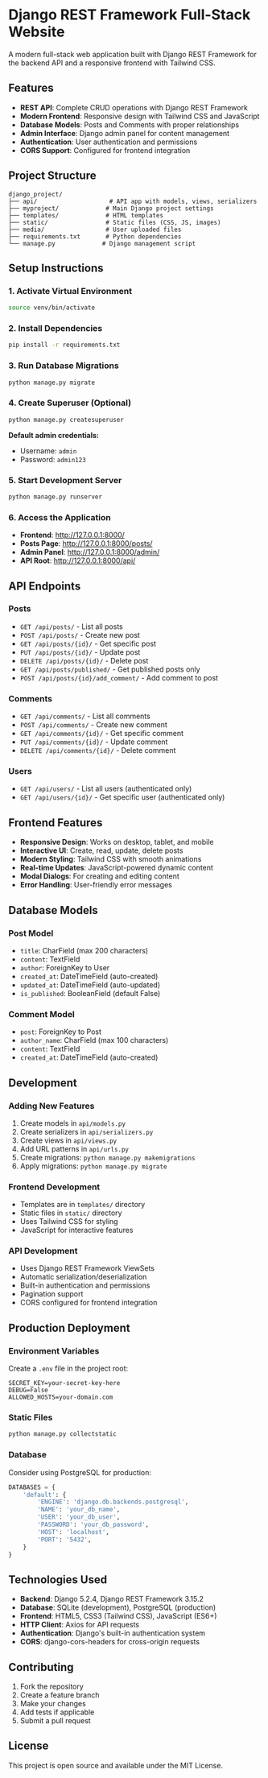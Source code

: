 # Django REST Framework Full-Stack Website

A modern full-stack web application built with Django REST Framework for the backend API and a responsive frontend with Tailwind CSS.

## Features

- **REST API**: Complete CRUD operations with Django REST Framework
- **Modern Frontend**: Responsive design with Tailwind CSS and JavaScript
- **Database Models**: Posts and Comments with proper relationships
- **Admin Interface**: Django admin panel for content management
- **Authentication**: User authentication and permissions
- **CORS Support**: Configured for frontend integration

## Project Structure

```
django_project/
├── api/                    # API app with models, views, serializers
├── myproject/             # Main Django project settings
├── templates/             # HTML templates
├── static/                # Static files (CSS, JS, images)
├── media/                 # User uploaded files
├── requirements.txt       # Python dependencies
└── manage.py             # Django management script
```

## Setup Instructions

### 1. Activate Virtual Environment
```bash
source venv/bin/activate
```

### 2. Install Dependencies
```bash
pip install -r requirements.txt
```

### 3. Run Database Migrations
```bash
python manage.py migrate
```

### 4. Create Superuser (Optional)
```bash
python manage.py createsuperuser
```
**Default admin credentials:**
- Username: `admin`
- Password: `admin123`

### 5. Start Development Server
```bash
python manage.py runserver
```

### 6. Access the Application
- **Frontend**: http://127.0.0.1:8000/
- **Posts Page**: http://127.0.0.1:8000/posts/
- **Admin Panel**: http://127.0.0.1:8000/admin/
- **API Root**: http://127.0.0.1:8000/api/

## API Endpoints

### Posts
- `GET /api/posts/` - List all posts
- `POST /api/posts/` - Create new post
- `GET /api/posts/{id}/` - Get specific post
- `PUT /api/posts/{id}/` - Update post
- `DELETE /api/posts/{id}/` - Delete post
- `GET /api/posts/published/` - Get published posts only
- `POST /api/posts/{id}/add_comment/` - Add comment to post

### Comments
- `GET /api/comments/` - List all comments
- `POST /api/comments/` - Create new comment
- `GET /api/comments/{id}/` - Get specific comment
- `PUT /api/comments/{id}/` - Update comment
- `DELETE /api/comments/{id}/` - Delete comment

### Users
- `GET /api/users/` - List all users (authenticated only)
- `GET /api/users/{id}/` - Get specific user (authenticated only)

## Frontend Features

- **Responsive Design**: Works on desktop, tablet, and mobile
- **Interactive UI**: Create, read, update, delete posts
- **Modern Styling**: Tailwind CSS with smooth animations
- **Real-time Updates**: JavaScript-powered dynamic content
- **Modal Dialogs**: For creating and editing content
- **Error Handling**: User-friendly error messages

## Database Models

### Post Model
- `title`: CharField (max 200 characters)
- `content`: TextField
- `author`: ForeignKey to User
- `created_at`: DateTimeField (auto-created)
- `updated_at`: DateTimeField (auto-updated)
- `is_published`: BooleanField (default False)

### Comment Model
- `post`: ForeignKey to Post
- `author_name`: CharField (max 100 characters)
- `content`: TextField
- `created_at`: DateTimeField (auto-created)

## Development

### Adding New Features
1. Create models in `api/models.py`
2. Create serializers in `api/serializers.py`
3. Create views in `api/views.py`
4. Add URL patterns in `api/urls.py`
5. Create migrations: `python manage.py makemigrations`
6. Apply migrations: `python manage.py migrate`

### Frontend Development
- Templates are in `templates/` directory
- Static files in `static/` directory
- Uses Tailwind CSS for styling
- JavaScript for interactive features

### API Development
- Uses Django REST Framework ViewSets
- Automatic serialization/deserialization
- Built-in authentication and permissions
- Pagination support
- CORS configured for frontend integration

## Production Deployment

### Environment Variables
Create a `.env` file in the project root:
```
SECRET_KEY=your-secret-key-here
DEBUG=False
ALLOWED_HOSTS=your-domain.com
```

### Static Files
```bash
python manage.py collectstatic
```

### Database
Consider using PostgreSQL for production:
```python
DATABASES = {
    'default': {
        'ENGINE': 'django.db.backends.postgresql',
        'NAME': 'your_db_name',
        'USER': 'your_db_user',
        'PASSWORD': 'your_db_password',
        'HOST': 'localhost',
        'PORT': '5432',
    }
}
```

## Technologies Used

- **Backend**: Django 5.2.4, Django REST Framework 3.15.2
- **Database**: SQLite (development), PostgreSQL (production)
- **Frontend**: HTML5, CSS3 (Tailwind CSS), JavaScript (ES6+)
- **HTTP Client**: Axios for API requests
- **Authentication**: Django's built-in authentication system
- **CORS**: django-cors-headers for cross-origin requests

## Contributing

1. Fork the repository
2. Create a feature branch
3. Make your changes
4. Add tests if applicable
5. Submit a pull request

## License

This project is open source and available under the MIT License. 